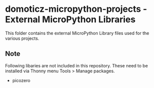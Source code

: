 # domoticz-micropython-projects - External MicroPython Libraries

This folder contains the external MicroPython Library files used for the various projects.

## Note
Following libaries are not included in this repository. 
These need to be installed via Thonny menu Tools > Manage packages.

* picozero
